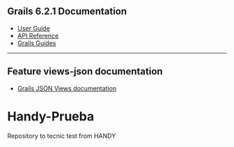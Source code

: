 ## Grails 6.2.1 Documentation

- [User Guide](https://docs.grails.org/6.2.1/guide/index.html)
- [API Reference](https://docs.grails.org/6.2.1/api/index.html)
- [Grails Guides](https://guides.grails.org/index.html)
---

## Feature views-json documentation

- [Grails JSON Views documentation](https://views.grails.org/)

# Handy-Prueba
Repository to tecnic test from HANDY
